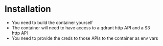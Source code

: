 # Installation
- You need to build the container yourself
- The container will need to have access to a qdrant http API and a S3 http API
- You need to provide the creds to those APIs to the container as env vars
